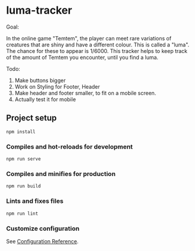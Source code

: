# luma-tracker

Goal:

In the online game "Temtem", the player can meet rare variations of creatures that are shiny and have a different colour.
This is called a "luma". The chance for these to appear is 1/6000. This tracker helps to keep track of the amount of Temtem you encounter, until you find a luma.

Todo:

1. Make buttons bigger
2. Work on Styling for Footer, Header
3. Make header and footer smaller, to fit on a mobile screen.
4. Actually test it for mobile

## Project setup
```
npm install
```

### Compiles and hot-reloads for development
```
npm run serve
```

### Compiles and minifies for production
```
npm run build
```

### Lints and fixes files
```
npm run lint
```

### Customize configuration
See [Configuration Reference](https://cli.vuejs.org/config/).
